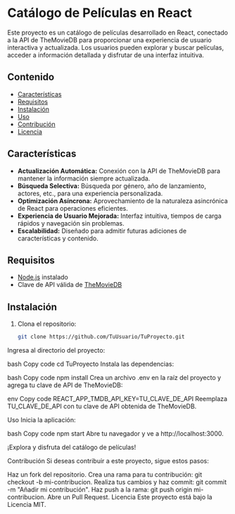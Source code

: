 # Catálogo de Películas en React

Este proyecto es un catálogo de películas desarrollado en React, conectado a la API de TheMovieDB para proporcionar una experiencia de usuario interactiva y actualizada. Los usuarios pueden explorar y buscar películas, acceder a información detallada y disfrutar de una interfaz intuitiva.

## Contenido

- [Características](#características)
- [Requisitos](#requisitos)
- [Instalación](#instalación)
- [Uso](#uso)
- [Contribución](#contribución)
- [Licencia](#licencia)

## Características

- **Actualización Automática:** Conexión con la API de TheMovieDB para mantener la información siempre actualizada.
- **Búsqueda Selectiva:** Búsqueda por género, año de lanzamiento, actores, etc., para una experiencia personalizada.
- **Optimización Asíncrona:** Aprovechamiento de la naturaleza asincrónica de React para operaciones eficientes.
- **Experiencia de Usuario Mejorada:** Interfaz intuitiva, tiempos de carga rápidos y navegación sin problemas.
- **Escalabilidad:** Diseñado para admitir futuras adiciones de características y contenido.

## Requisitos

- [Node.js](https://nodejs.org/) instalado
- Clave de API válida de [TheMovieDB](https://www.themoviedb.org/)

## Instalación

1. Clona el repositorio:

   ```bash
   git clone https://github.com/TuUsuario/TuProyecto.git
Ingresa al directorio del proyecto:

bash
Copy code
cd TuProyecto
Instala las dependencias:

bash
Copy code
npm install
Crea un archivo .env en la raíz del proyecto y agrega tu clave de API de TheMovieDB:

env
Copy code
REACT_APP_TMDB_API_KEY=TU_CLAVE_DE_API
Reemplaza TU_CLAVE_DE_API con tu clave de API obtenida de TheMovieDB.

Uso
Inicia la aplicación:

bash
Copy code
npm start
Abre tu navegador y ve a http://localhost:3000.

¡Explora y disfruta del catálogo de películas!

Contribución
Si deseas contribuir a este proyecto, sigue estos pasos:

Haz un fork del repositorio.
Crea una rama para tu contribución: git checkout -b mi-contribucion.
Realiza tus cambios y haz commit: git commit -m "Añadir mi contribución".
Haz push a la rama: git push origin mi-contribucion.
Abre un Pull Request.
Licencia
Este proyecto está bajo la Licencia MIT.

